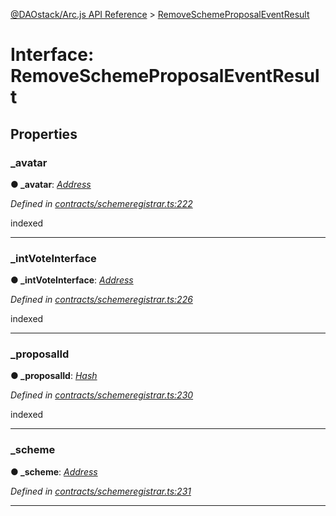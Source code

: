 [@DAOstack/Arc.js API Reference](../README.md) > [RemoveSchemeProposalEventResult](../interfaces/removeschemeproposaleventresult.md)



# Interface: RemoveSchemeProposalEventResult


## Properties
<a id="_avatar"></a>

###  _avatar

**●  _avatar**:  *[Address](../#address)* 

*Defined in [contracts/schemeregistrar.ts:222](https://github.com/daostack/arc.js/blob/6909d59/lib/contracts/schemeregistrar.ts#L222)*



indexed




___

<a id="_intvoteinterface"></a>

###  _intVoteInterface

**●  _intVoteInterface**:  *[Address](../#address)* 

*Defined in [contracts/schemeregistrar.ts:226](https://github.com/daostack/arc.js/blob/6909d59/lib/contracts/schemeregistrar.ts#L226)*



indexed




___

<a id="_proposalid"></a>

###  _proposalId

**●  _proposalId**:  *[Hash](../#hash)* 

*Defined in [contracts/schemeregistrar.ts:230](https://github.com/daostack/arc.js/blob/6909d59/lib/contracts/schemeregistrar.ts#L230)*



indexed




___

<a id="_scheme"></a>

###  _scheme

**●  _scheme**:  *[Address](../#address)* 

*Defined in [contracts/schemeregistrar.ts:231](https://github.com/daostack/arc.js/blob/6909d59/lib/contracts/schemeregistrar.ts#L231)*





___


